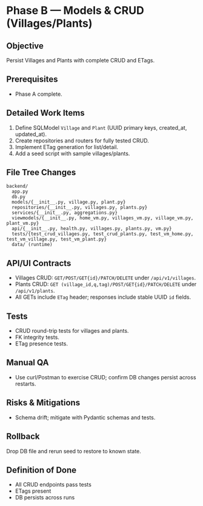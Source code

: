 # Phase B — Models & CRUD (Villages/Plants)
## Objective
Persist Villages and Plants with complete CRUD and ETags.

## Prerequisites
- Phase A complete.

## Detailed Work Items
1. Define SQLModel `Village` and `Plant` (UUID primary keys, created_at, updated_at).
2. Create repositories and routers for fully tested CRUD.
3. Implement ETag generation for list/detail.
4. Add a seed script with sample villages/plants.

## File Tree Changes
```
backend/
  app.py
  db.py
  models/{__init__.py, village.py, plant.py}
  repositories/{__init__.py, villages.py, plants.py}
  services/{__init__.py, aggregations.py}
  viewmodels/{__init__.py, home_vm.py, villages_vm.py, village_vm.py, plant_vm.py}
  api/{__init__.py, health.py, villages.py, plants.py, vm.py}
  tests/{test_crud_villages.py, test_crud_plants.py, test_vm_home.py, test_vm_village.py, test_vm_plant.py}
  data/ (runtime)
```

## API/UI Contracts
- Villages CRUD: `GET/POST/GET{id}/PATCH/DELETE` under `/api/v1/villages`.
- Plants CRUD: `GET (village_id,q,tag)/POST/GET{id}/PATCH/DELETE` under `/api/v1/plants`.
- All GETs include `ETag` header; responses include stable UUID `id` fields.

## Tests
- CRUD round-trip tests for villages and plants.
- FK integrity tests.
- ETag presence tests.

## Manual QA
- Use curl/Postman to exercise CRUD; confirm DB changes persist across restarts.

## Risks & Mitigations
- Schema drift; mitigate with Pydantic schemas and tests.

## Rollback
Drop DB file and rerun seed to restore to known state.

## Definition of Done
- All CRUD endpoints pass tests
- ETags present
- DB persists across runs
